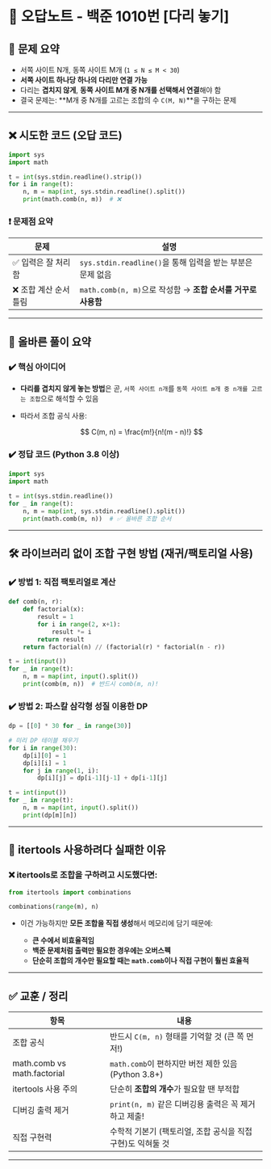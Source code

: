 
# 📝 오답노트 - 백준 1010번 \[다리 놓기]

## 📌 문제 요약

* 서쪽 사이트 N개, 동쪽 사이트 M개 (`1 ≤ N ≤ M < 30`)
* **서쪽 사이트 하나당 하나의 다리만 연결 가능**
* 다리는 **겹치지 않게**, **동쪽 사이트 M개 중 N개를 선택해서 연결**해야 함
* 결국 문제는:
  \*\*M개 중 N개를 고르는 조합의 수 `C(M, N)`\*\*을 구하는 문제

---

## ❌ 시도한 코드 (오답 코드)

```python
import sys
import math

t = int(sys.stdin.readline().strip())
for i in range(t):
    n, m = map(int, sys.stdin.readline().split())
    print(math.comb(n, m))  # ❌
```

### ❗ 문제점 요약

| 문제            | 설명                                           |
| ------------- | -------------------------------------------- |
| ✅ 입력은 잘 처리함   | `sys.stdin.readline()`을 통해 입력을 받는 부분은 문제 없음  |
| ❌ 조합 계산 순서 틀림 | `math.comb(n, m)`으로 작성함 → **조합 순서를 거꾸로 사용함** |

---

## 📌 올바른 풀이 요약

### ✔️ 핵심 아이디어

* **다리를 겹치지 않게 놓는 방법**은 곧,
  `서쪽 사이트 n개`를 `동쪽 사이트 m개 중 n개를 고르는 조합`으로 해석할 수 있음
* 따라서 조합 공식 사용:

  $$
  C(m, n) = \frac{m!}{n!(m - n)!}
  $$

### ✔️ 정답 코드 (Python 3.8 이상)

```python
import sys
import math

t = int(sys.stdin.readline())
for _ in range(t):
    n, m = map(int, sys.stdin.readline().split())
    print(math.comb(m, n))  # ✅ 올바른 조합 순서
```

---

## 🛠 라이브러리 없이 조합 구현 방법 (재귀/팩토리얼 사용)

### ✔️ 방법 1: 직접 팩토리얼로 계산

```python
def comb(n, r):
    def factorial(x):
        result = 1
        for i in range(2, x+1):
            result *= i
        return result
    return factorial(n) // (factorial(r) * factorial(n - r))

t = int(input())
for _ in range(t):
    n, m = map(int, input().split())
    print(comb(m, n))  # 반드시 comb(m, n)!
```

### ✔️ 방법 2: 파스칼 삼각형 성질 이용한 DP

```python
dp = [[0] * 30 for _ in range(30)]

# 미리 DP 테이블 채우기
for i in range(30):
    dp[i][0] = 1
    dp[i][i] = 1
    for j in range(1, i):
        dp[i][j] = dp[i-1][j-1] + dp[i-1][j]

t = int(input())
for _ in range(t):
    n, m = map(int, input().split())
    print(dp[m][n])
```

---

## 🚫 itertools 사용하려다 실패한 이유

### ❌ itertools로 조합을 구하려고 시도했다면:

```python
from itertools import combinations

combinations(range(m), n)
```

* 이건 가능하지만 **모든 조합을 직접 생성**해서 메모리에 담기 때문에:

  * **큰 수에서 비효율적임**
  * **백준 문제처럼 출력만 필요한 경우에는 오버스펙**
  * **단순히 조합의 개수만 필요할 때는 `math.comb`이나 직접 구현이 훨씬 효율적**

---

## ✅ 교훈 / 정리

| 항목                          | 내용                                       |
| --------------------------- | ---------------------------------------- |
| 조합 공식                       | 반드시 `C(m, n)` 형태를 기억할 것 (큰 쪽 먼저!)        |
| math.comb vs math.factorial | `math.comb`이 편하지만 버전 제한 있음 (Python 3.8+) |
| itertools 사용 주의             | 단순히 **조합의 개수**가 필요할 땐 부적합                |
| 디버깅 출력 제거                   | `print(n, m)` 같은 디버깅용 출력은 꼭 제거하고 제출!     |
| 직접 구현력                      | 수학적 기본기 (팩토리얼, 조합 공식을 직접 구현)도 익혀둘 것      |

---

